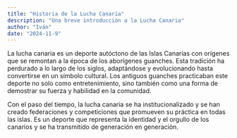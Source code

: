 ```yaml
---
title: "Historia de la Lucha Canaria"
description: "Una breve introducción a la Lucha Canaria"
author: "Iván"
date: "2024-11-9"
---
```


La lucha canaria es un deporte autóctono de las Islas Canarias con orígenes que se remontan a la época de los aborígenes guanches. Esta tradición ha perdurado a lo largo de los siglos, adaptándose y evolucionando hasta convertirse en un símbolo cultural. Los antiguos guanches practicaban este deporte no solo como entretenimiento, sino también como una forma de demostrar su fuerza y habilidad en la comunidad.

Con el paso del tiempo, la lucha canaria se ha institucionalizado y se han creado federaciones y competiciones que promueven su práctica en todas las islas. Es un deporte que representa la identidad y el orgullo de los canarios y se ha transmitido de generación en generación.

<!--more-->
